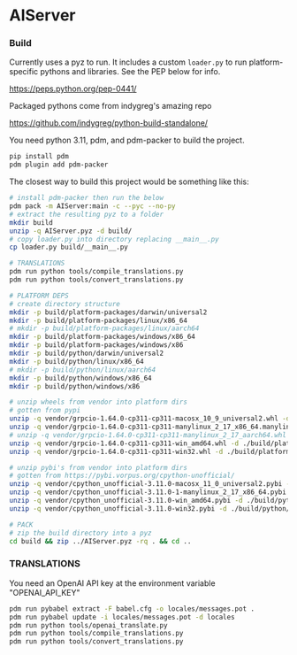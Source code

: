 # AIServer

### Build

Currently uses a pyz to run. It includes a custom `loader.py` to run platform-specific pythons and libraries. See the PEP below for info.

https://peps.python.org/pep-0441/

Packaged pythons come from indygreg's amazing repo

https://github.com/indygreg/python-build-standalone/

You need python 3.11, pdm, and pdm-packer to build the project.

```sh
pip install pdm
pdm plugin add pdm-packer
```

The closest way to build this project would be something like this:

```sh
# install pdm-packer then run the below
pdm pack -m AIServer:main -c --pyc --no-py
# extract the resulting pyz to a folder
mkdir build
unzip -q AIServer.pyz -d build/
# copy loader.py into directory replacing __main__.py
cp loader.py build/__main__.py

# TRANSLATIONS
pdm run python tools/compile_translations.py
pdm run python tools/convert_translations.py

# PLATFORM DEPS
# create directory structure
mkdir -p build/platform-packages/darwin/universal2
mkdir -p build/platform-packages/linux/x86_64
# mkdir -p build/platform-packages/linux/aarch64
mkdir -p build/platform-packages/windows/x86_64
mkdir -p build/platform-packages/windows/x86
mkdir -p build/python/darwin/universal2
mkdir -p build/python/linux/x86_64
# mkdir -p build/python/linux/aarch64
mkdir -p build/python/windows/x86_64
mkdir -p build/python/windows/x86

# unzip wheels from vendor into platform dirs
# gotten from pypi
unzip -q vendor/grpcio-1.64.0-cp311-cp311-macosx_10_9_universal2.whl -d ./build/platform-packages/darwin/universal2/
unzip -q vendor/grpcio-1.64.0-cp311-cp311-manylinux_2_17_x86_64.manylinux2014_x86_64.whl -d ./build/platform-packages/linux/x86_64/
# unzip -q vendor/grpcio-1.64.0-cp311-cp311-manylinux_2_17_aarch64.whl -d ./build/platform-packages/linux/aarch64/
unzip -q vendor/grpcio-1.64.0-cp311-cp311-win_amd64.whl -d ./build/platform-packages/windows/x86_64/
unzip -q vendor/grpcio-1.64.0-cp311-cp311-win32.whl -d ./build/platform-packages/windows/x86/

# unzip pybi's from vendor into platform dirs
# gotten from https://pybi.vorpus.org/cpython-unofficial/
unzip -q vendor/cpython_unofficial-3.11.0-macosx_11_0_universal2.pybi -d ./build/python/darwin/universal2/
unzip -q vendor/cpython_unofficial-3.11.0-1-manylinux_2_17_x86_64.pybi -d ./build/python/linux/x86_64/
unzip -q vendor/cpython_unofficial-3.11.0-win_amd64.pybi -d ./build/python/windows/x86_64/
unzip -q vendor/cpython_unofficial-3.11.0-win32.pybi -d ./build/python/windows/x86/

# PACK
# zip the build directory into a pyz
cd build && zip ../AIServer.pyz -rq . && cd ..
```

### TRANSLATIONS

You need an OpenAI API key at the environment variable "OPENAI_API_KEY"

```sh
pdm run pybabel extract -F babel.cfg -o locales/messages.pot .
pdm run pybabel update -i locales/messages.pot -d locales
pdm run python tools/openai_translate.py
pdm run python tools/compile_translations.py
pdm run python tools/convert_translations.py
```

